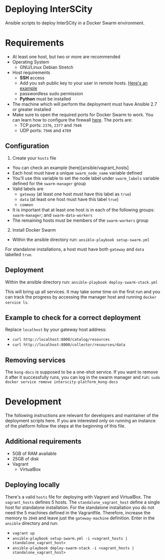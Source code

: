 # Deploying InterSCity

Ansible scripts to deploy InterSCity in a Docker Swarm environment.

# Requirements

* At least one host, but two or more are recommended
* Operating System
  - GNU/Linux Debian Stretch
* Host requirements
  - **SSH** access
  - Add you ssh public key to your user in remote hosts. [Here's an example](https://www.digitalocean.com/community/tutorials/how-to-configure-ssh-key-based-authentication-on-a-linux-server)
  - passwordless sudo permission
  - **Python** must be installed
* The machine which will perform the deployment must have Ansible 2.7 or greater installed
* Make sure to open the required ports for Docker Swarm to work. You can learn how to configure the firewall [here](https://www.digitalocean.com/community/tutorials/how-to-configure-the-linux-firewall-for-docker-swarm-on-ubuntu-16-04). The ports are:
  - TCP ports: `2376`, `2377` and `7946`
  - UDP ports: `7946` and `4789`

## Configuration

1. Create your `hosts` file
  * You can check an example (here)[ansible/vagrant_hosts]
  * Each host must have a unique `swarm_node_name` variable defined
  * You'll use this variable to set the node label under `swarm_labels` variable defined for the `swarm-manager` group
  * Valid labels are
    - `gateway` (at least one host must have this label as `true`)
    - `data` (at least one host must have this label `true`)
    - `common`
  * It is important that at least one host is in each of the following groups: `swarm-manager`; and `swarm-data-workers`
  * The remaining hosts must be members of the `swarm-workers` group
2. Install Docker Swarm
  * Within the ansible directory run: `ansible-playbook setup-swarm.yml`

For standalone installations, a host must have both `gateway` and `data` labelled `true`.

## Deployment

Within the ansible directory run: `ansible-playbook deploy-swarm-stack.yml`

This will bring up all services. It may take some time on the first run and you can track the progress by accessing the manager host and running `docker service ls`.

## Example to check for a correct deployment

Replace `localhost` by your gateway host address:

* `curl http://localhost:8000/catalog/resources`
* `curl http://localhost:8000/collector/resources/data`

## Removing services

The `kong-docs` is supposed to be a one-shot service. If you want to remove it after it successfully runs, you can log in the swarm manager and run: `sudo docker service remove interscity-platform_kong-docs`

# Development

The following instructions are relevant for developers and maintainer of the deployment scripts here. If you are interested only on running an instance of the platform follow the steps at the beginning of this file.

## Additional requirements

* 5GB of RAM available
* 25GB of disk
* Vagrant
  * VirtualBox

## Deploying locally

There's a valid `hosts` file for deploying with Vagrant and VirtualBox. The `vagrant_hosts` defines 5 hosts. The `standalone_vagrant_host` define a single host for standalone installation. For the standalone installation you do not need the 5 machines defined in the Vagrantfile. Therefore, increase the memory to `2048` and leave just the `gateway-machine` definition. Enter in the `ansible` directory and run:

* `vagrant up`
* `ansible-playbook setup-swarm.yml -i <vagrant_hosts | standalone_vagrant_host>`
* `ansible-playbook deploy-swarm-stack -i <vagrant_hosts | standalone_vagrant_host>`
